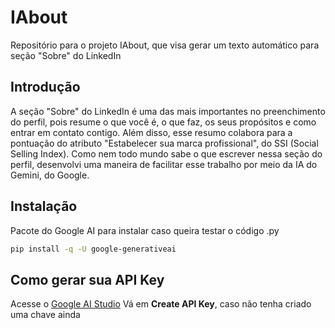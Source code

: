 # IAbout
Repositório para o projeto IAbout, que visa gerar um texto automático para seção "Sobre" do LinkedIn

## Introdução
A seção "Sobre" do LinkedIn é uma das mais importantes no preenchimento do perfil, pois resume o que você é, o que faz, os seus propósitos e como entrar em contato contigo. 
Além disso, esse resumo colabora para a pontuação do atributo "Estabelecer sua marca profissional", do SSI (Social Selling Index). Como nem todo mundo sabe o que escrever nessa seção do perfil, desenvolvi uma maneira de facilitar esse trabalho por meio da IA do Gemini, do Google.

## Instalação

Pacote do Google AI para instalar caso queira testar o código .py

```bash
pip install -q -U google-generativeai
```
## Como gerar sua API Key

Acesse o [Google AI Studio](https://aistudio.google.com/app/apikey)
Vá em **Create API Key**, caso não tenha criado uma chave ainda



